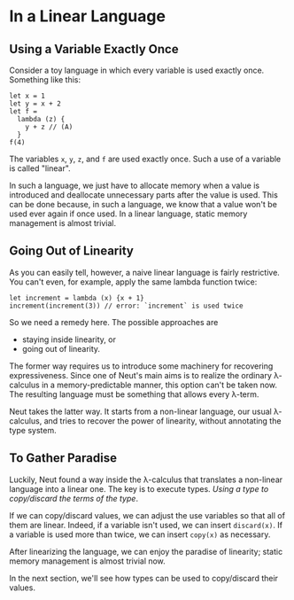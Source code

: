 # In a Linear Language

## Using a Variable Exactly Once

Consider a toy language in which every variable is used exactly once. Something like this:

```neut
let x = 1
let y = x + 2
let f =
  lambda (z) {
    y + z // (A)
  }
f(4)
```

The variables `x`, `y`, `z`, and `f` are used exactly once. Such a use of a variable is called "linear".

In such a language, we just have to allocate memory when a value is introduced and deallocate unnecessary parts after the value is used. This can be done because, in such a language, we know that a value won't be used ever again if once used. In a linear language, static memory management is almost trivial.

## Going Out of Linearity

As you can easily tell, however, a naive linear language is fairly restrictive. You can't even, for example, apply the same lambda function twice:

```neut
let increment = lambda (x) {x + 1}
increment(increment(3)) // error: `increment` is used twice
```

So we need a remedy here. The possible approaches are

- staying inside linearity, or
- going out of linearity.

The former way requires us to introduce some machinery for recovering expressiveness. Since one of Neut's main aims is to realize the ordinary λ-calculus in a memory-predictable manner, this option can't be taken now. The resulting language must be something that allows every λ-term.

Neut takes the latter way. It starts from a non-linear language, our usual λ-calculus, and tries to recover the power of linearity, without annotating the type system.

## To Gather Paradise

Luckily, Neut found a way inside the λ-calculus that translates a non-linear language into a linear one. The key is to execute types. *Using a type to copy/discard the terms of the type*.

If we can copy/discard values, we can adjust the use variables so that all of them are linear. Indeed, if a variable isn't used, we can insert `discard(x)`. If a variable is used more than twice, we can insert `copy(x)` as necessary.

After linearizing the language, we can enjoy the paradise of linearity; static memory management is almost trivial now.

In the next section, we'll see how types can be used to copy/discard their values.
